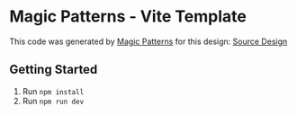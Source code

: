 # Magic Patterns - Vite Template

This code was generated by [Magic Patterns](https://magicpatterns.com) for this design: [Source Design](https://magicpatterns.com/c/k6uyzfjrphs95wutn7n7f4)

## Getting Started

1. Run `npm install`
2. Run `npm run dev`
